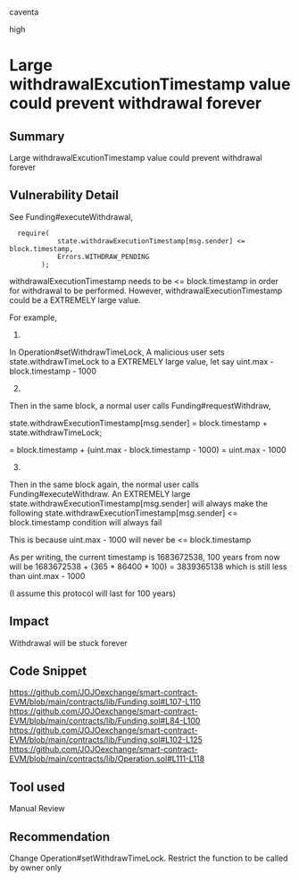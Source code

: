 caventa

high

# Large withdrawalExcutionTimestamp value could prevent withdrawal forever

## Summary
Large withdrawalExcutionTimestamp value could prevent withdrawal forever

## Vulnerability Detail
See Funding#executeWithdrawal,

```solidity
  require(
            state.withdrawExecutionTimestamp[msg.sender] <= block.timestamp,
            Errors.WITHDRAW_PENDING
        );
```

withdrawalExecutionTimestamp needs to be <= block.timestamp in order for withdrawal to be performed. However, withdrawalExecutionTimestamp could be a EXTREMELY large value.

For example,     

1. 

In Operation#setWithdrawTimeLock,
A malicious user sets state.withdrawTimeLock to a EXTREMELY large value, let say uint.max - block.timestamp - 1000

2.

Then in the same block, a normal user calls Funding#requestWithdraw,

state.withdrawExecutionTimestamp[msg.sender] =
            block.timestamp +
            state.withdrawTimeLock; 

= block.timestamp + (uint.max - block.timestamp - 1000) 
= uint.max - 1000

3. 

Then in the same block again, the normal user calls Funding#executeWithdraw. An EXTREMELY large state.withdrawExecutionTimestamp[msg.sender] will always make the following state.withdrawExecutionTimestamp[msg.sender] <= block.timestamp condition will always fail

This is because uint.max - 1000 will never be <= block.timestamp

As per writing, the current timestamp is 1683672538, 100 years from now will be 1683672538 + (365 * 86400 * 100) = 3839365138 which is still less than uint.max - 1000

(I assume this protocol will last for 100 years)

## Impact
Withdrawal will be stuck forever

## Code Snippet
https://github.com/JOJOexchange/smart-contract-EVM/blob/main/contracts/lib/Funding.sol#L107-L110
https://github.com/JOJOexchange/smart-contract-EVM/blob/main/contracts/lib/Funding.sol#L84-L100
https://github.com/JOJOexchange/smart-contract-EVM/blob/main/contracts/lib/Funding.sol#L102-L125
https://github.com/JOJOexchange/smart-contract-EVM/blob/main/contracts/lib/Operation.sol#L111-L118

## Tool used
Manual Review

## Recommendation
Change Operation#setWithdrawTimeLock. Restrict the function to be called by owner only